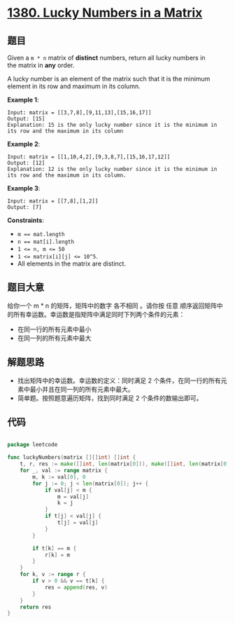 # [1380. Lucky Numbers in a Matrix](https://leetcode.com/problems/lucky-numbers-in-a-matrix/)


## 题目

Given a `m * n` matrix of **distinct** numbers, return all lucky numbers in the matrix in **any** order.

A lucky number is an element of the matrix such that it is the minimum element in its row and maximum in its column.

**Example 1**:

```
Input: matrix = [[3,7,8],[9,11,13],[15,16,17]]
Output: [15]
Explanation: 15 is the only lucky number since it is the minimum in its row and the maximum in its column
```

**Example 2**:

```
Input: matrix = [[1,10,4,2],[9,3,8,7],[15,16,17,12]]
Output: [12]
Explanation: 12 is the only lucky number since it is the minimum in its row and the maximum in its column.
```

**Example 3**:

```
Input: matrix = [[7,8],[1,2]]
Output: [7]
```

**Constraints**:

- `m == mat.length`
- `n == mat[i].length`
- `1 <= n, m <= 50`
- `1 <= matrix[i][j] <= 10^5`.
- All elements in the matrix are distinct.

## 题目大意

给你一个 m * n 的矩阵，矩阵中的数字 各不相同 。请你按 任意 顺序返回矩阵中的所有幸运数。幸运数是指矩阵中满足同时下列两个条件的元素：

- 在同一行的所有元素中最小
- 在同一列的所有元素中最大



## 解题思路

- 找出矩阵中的幸运数。幸运数的定义：同时满足 2 个条件，在同一行的所有元素中最小并且在同一列的所有元素中最大。
- 简单题。按照题意遍历矩阵，找到同时满足 2 个条件的数输出即可。

## 代码

```go

package leetcode

func luckyNumbers(matrix [][]int) []int {
	t, r, res := make([]int, len(matrix[0])), make([]int, len(matrix[0])), []int{}
	for _, val := range matrix {
		m, k := val[0], 0
		for j := 0; j < len(matrix[0]); j++ {
			if val[j] < m {
				m = val[j]
				k = j
			}
			if t[j] < val[j] {
				t[j] = val[j]
			}
		}

		if t[k] == m {
			r[k] = m
		}
	}
	for k, v := range r {
		if v > 0 && v == t[k] {
			res = append(res, v)
		}
	}
	return res
}

```